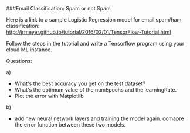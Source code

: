 ###Email Classification: Spam or not Spam

Here is a link to a sample Logistic Regression model for email spam/ham classification:  
http://jrmeyer.github.io/tutorial/2016/02/01/TensorFlow-Tutorial.html  
  
Follow the steps in the tutorial and write a Tensorflow program using your cloud ML instance.  
  
Questions:

a) 
-  What's the best accuracy you get on the test dataset?  
-  What's the optimum value of the numEpochs and the learningRate.  
-  Plot the error with Matplotlib 

b)
- add new neural network layers and training the model again. comapre the error function between these two models.


